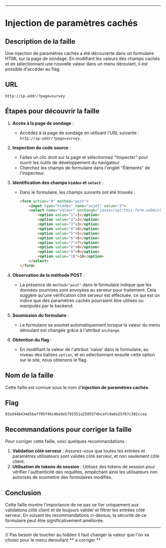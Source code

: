 
---

# Injection de paramètres cachés

## Description de la faille

Une injection de paramètres cachés a été découverte dans un formulaire HTML sur la page de sondage. En modifiant les valeurs des champs cachés et en sélectionnant une nouvelle valeur dans un menu déroulant, il est possible d'accéder au flag.

## URL

```
http://ip-addr/?page=survey
```

## Étapes pour découvrir la faille

1. **Accès à la page de sondage** :
   - Accédez à la page de sondage en utilisant l'URL suivante : `http://ip-addr/?page=survey`.

2. **Inspection du code source** :
   - Faites un clic droit sur la page et sélectionnez "Inspecter" pour ouvrir les outils de développement du navigateur.
   - Cherchez les champs de formulaire dans l'onglet "Éléments" de l'inspecteur.

3. **Identification des champs `hidden` et `select`** :
   - Dans le formulaire, les champs suivants ont été trouvés :

     ```html
     <form action="#" method="post">
         <input type="hidden" name="sujet" value="3">
         <select name="valeur" onchange="javascript:this.form.submit();">
             <option value="1">1</option>
             <option value="2">2</option>
             <option value="3">3</option>
             <option value="4">4</option>
             <option value="5">5</option>
             <option value="6">6</option>
             <option value="7">7</option>
             <option value="8">8</option>
             <option value="9">9</option>
             <option value="10">10</option>
         </select>
     </form>
     ```

4. **Observation de la méthode POST** :
   - La présence de `method="post"` dans le formulaire indique que les données soumises sont envoyées au serveur pour traitement. Cela suggère qu'une vérification côté serveur est effectuée, ce qui est un indice que des paramètres cachés pourraient être utilisés ou manipulés par le backend.

5. **Soumission du formulaire** :
   - Le formulaire se soumet automatiquement lorsque la valeur du menu déroulant est changée grâce à l'attribut `onchange`.

6. **Obtention du flag** :
   - En modifiant la valeur de l'attribut 'value' dans le formulaire, au niveau des balises `option`, et en sélectionnant ensuite cette option sur le site, nous obtenons le flag.

## Nom de la faille

Cette faille est connue sous le nom d'**injection de paramètres cachés**.

## Flag

```
03a944b434d5baff05f46c4bede5792551a2595574bcafc9a6e25f67c382ccaa
```

## Recommandations pour corriger la faille

Pour corriger cette faille, voici quelques recommandations :

1. **Validation côté serveur** : Assurez-vous que toutes les entrées et paramètres utilisateurs sont validés côté serveur, et non seulement côté client.
2. **Utilisation de tokens de session** : Utilisez des tokens de session pour vérifier l'authenticité des requêtes, empêchant ainsi les utilisateurs non autorisés de soumettre des formulaires modifiés.

## Conclusion

Cette faille montre l'importance de ne pas se fier uniquement aux validations côté client et de toujours valider et filtrer les entrées côté serveur. En suivant les recommandations ci-dessus, la sécurité de ce formulaire peut être significativement améliorée.

---


// Pas besoin de toucher au hidden il faut changer la valeur que l'on va choisir pour le menu deroullant ** a corriger **